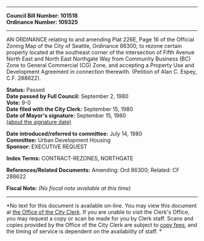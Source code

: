 * * * * *  
  
**Council Bill Number: [](#h0)[](#h2)101518**   
**Ordinance Number: 109325**  
  
* * * * *  
  
AN ORDINANCE relating to and amending Plat 226E, Page 16 of the Official Zoning Map of the City of Seattle, Ordinance 86300, to rezone certain property located at the southeast corner of the intersection of Fifth Avenue North East and North East Northgate Way from Community Business (BC) Zone to General Commercial (CG) Zone, and accepting a Property Use and Development Agreement in connection therewith. (Petition of Alan C. Espey, C.F. 288622).  
  
**Status:** Passed   
**Date passed by Full Council:** September 2, 1980   
**Vote:** 9-0   
**Date filed with the City Clerk:** September 15, 1980   
**Date of Mayor's signature:** September 15, 1980   
[(about the signature date)](/~public/approvaldate.htm)   
  
  
**Date introduced/referred to committee:** July 14, 1980   
**Committee:** Urban Development Housing   
**Sponsor:** EXECUTIVE REQUEST   
  
**Index Terms:** CONTRACT-REZONES, NORTHGATE  
  
**References/Related Documents:** Amending: Ord 86300; Related: CF 288622  
  
**Fiscal Note:** *(No fiscal note available at this time)*  
  
* * * * *  
  
*No text for this document is available on-line. You may view this document at [the Office of the City Clerk](http://www.seattle.gov/leg/clerk/contactUs.htm). If you are unable to visit the Clerk's Office, you may request a copy or scan be made for you by Clerk staff. Scans and copies provided by the Office of the City Clerk are subject to [copy fees](http://clerk.seattle.gov/~public/clerkfees.htm), and the timing of service is dependent on the availability of staff. *  
  
  
